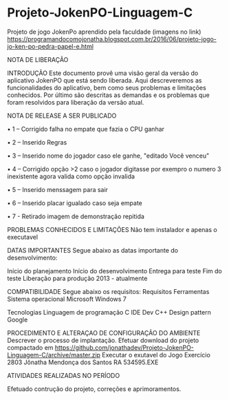 # Projeto-JokenPO-Linguagem-C
Projeto de jogo JokenPo aprendido pela faculdade  (imagens no link)
https://programandocomojonatha.blogspot.com.br/2016/06/projeto-jogo-jo-ken-po-pedra-papel-e.html


NOTA DE LIBERAÇÃO

INTRODUÇÃO 
Este documento provê uma visão geral da versão do aplicativo JokenPO que está sendo liberada. Aqui descreveremos as funcionalidades do aplicativo, bem como seus problemas e limitações conhecidos. Por último são descritas as demandas e os problemas que foram resolvidos para liberação da versão atual.



NOTA DE RELEASE A SER PUBLICADO 

•	1 – Corrigido falha no empate que fazia o CPU ganhar

• 2 – Inserido Regras

•	3 – Inserido nome do jogador caso ele ganhe, "editado Você venceu"

•	4 – Corrigido opção >2 caso o jogador digitasse por exempro o numero 3 inexistente agora valida como opção invalida

•	5 – Inserido menssagem para sair 

•	6 – Inserido placar igualado caso seja empate 

•	7 - Retirado imagem de demonstração repitida  


PROBLEMAS CONHECIDOS E LIMITAÇÕES 
Não tem instalador e apenas o executavel

DATAS IMPORTANTES 
Segue abaixo as datas importante do desenvolvimento: 

Início do planejamento 
Início do desenvolvimento 
Entrega para teste 
Fim do teste 
Liberação para produção
2013 - atualmente 

COMPATIBILIDADE Segue abaixo os requisitos: 
Requisitos	Ferramentas Sistema operacional	Microsoft Windows 7

Tecnologias 
Linguagem de programação	C
IDE Dev C++
Design pattern	Google


PROCEDIMENTO E ALTERAÇAO DE CONFIGURAÇÃO DO AMBIENTE 
Descrever o processo de implantação. 
Efetuar download do projeto compactado em https://github.com/jonathadev/Projeto-JokenPO-Linguagem-C/archive/master.zip
Executar o exutavel do Jogo Exercício 2803 Jônatha Mendonça dos Santos RA 534595.EXE

ATIVIDADES REALIZADAS NO PERÍODO

Efetuado contrução do projeto, correções e aprimoramentos.

